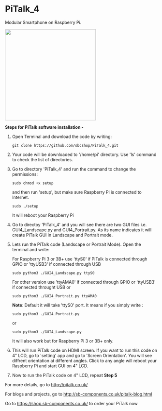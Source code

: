 # PiTalk_4

Modular Smartphone on Raspberry Pi.

<img src="http://sb-components.co.uk/assets/images/portfolio/pitalk.png" width="300">

**Steps for PiTalk software installation -** 

1. Open Terminal and download the code by writing: 
   ```
   git clone https://github.com/sbcshop/PiTalk_4.git
   ```

2. Your code will be downloaded to '/home/pi' directory. Use 'ls' command to check the list of directories.

3. Go to directory 'PiTalk_4' and run the command to change the permissions:
   ```
   sudo chmod +x setup
   ```
   and then run 'setup', but make sure Raspberry Pi is connected to Internet.
   ```
   sudo ./setup
   ```
   It will reboot your Raspberry Pi

4. Go to directoy 'PiTalk_4' and you will see there are two GUI files i.e. GUI4_Landscape.py and GUI4_Portrait.py. As its name indicates    it will create PiTalk GUI in Landscape and Portrait mode.

5. Lets run the PiTalk code (Landscape or Portrait Mode). Open the terminal and write:

   For Raspberry Pi 3 or 3B+ use 'ttyS0' if PiTalk is connected through GPIO or 'ttyUSB3' if connected through USB
   ```
   sudo python3 ./GUI4_Landscape.py ttyS0
   ```
   For other version use 'ttyAMA0' if connected through GPIO or 'ttyUSB3' if connected throught USB
   or 
   ```
   sudo python3 ./GUI4_Portrait.py ttyAMA0
   ```
   **Note**: Default it will take 'ttyS0' port. It means if you simply write :
   ```
   sudo python3 ./GUI4_Portrait.py
   ```
   or 
   ```
   sudo python3 ./GUI4_Landscape.py
   ```
   It will also work but for Raspberry Pi 3 or 3B+ only.
   
6. This will run PiTalk code on HDMI screen. If you want to run this code on 4" LCD, go to 'setting' app and go to 'Screen Orientation'.
   You will see diffrent orientation at different angles. Click to any angle will reboot your Raspberry Pi and start GUI on 4" LCD.
   
7. Now to run the PiTalk code on 4" LCD, repeat **Step 5** 


For more details, go to http://pitalk.co.uk/

For blogs and projects, go to http://sb-components.co.uk/pitalk-blog.html

Go to https://shop.sb-components.co.uk/ to order your PiTalk now

